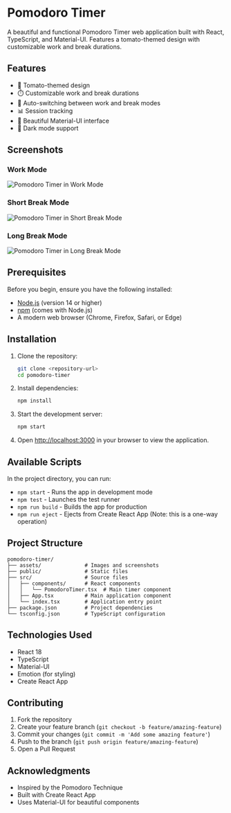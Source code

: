# Pomodoro Timer

A beautiful and functional Pomodoro Timer web application built with React, TypeScript, and Material-UI. Features a tomato-themed design with customizable work and break durations.

## Features

- 🍅 Tomato-themed design
- ⏱️ Customizable work and break durations
- 🔄 Auto-switching between work and break modes
- 📊 Session tracking
- 🎨 Beautiful Material-UI interface
- 🌙 Dark mode support

## Screenshots

### Work Mode
![Pomodoro Timer in Work Mode](./assets/work_time.png)

### Short Break Mode
![Pomodoro Timer in Short Break Mode](./assets/short_break.png)

### Long Break Mode
![Pomodoro Timer in Long Break Mode](./assets/long_break.png)

## Prerequisites

Before you begin, ensure you have the following installed:

- [Node.js](https://nodejs.org/) (version 14 or higher)
- [npm](https://www.npmjs.com/) (comes with Node.js)
- A modern web browser (Chrome, Firefox, Safari, or Edge)

## Installation

1. Clone the repository:
   ```bash
   git clone <repository-url>
   cd pomodoro-timer
   ```

2. Install dependencies:
   ```bash
   npm install
   ```

3. Start the development server:
   ```bash
   npm start
   ```

4. Open [http://localhost:3000](http://localhost:3000) in your browser to view the application.

## Available Scripts

In the project directory, you can run:

- `npm start` - Runs the app in development mode
- `npm test` - Launches the test runner
- `npm run build` - Builds the app for production
- `npm run eject` - Ejects from Create React App (Note: this is a one-way operation)

## Project Structure

```
pomodoro-timer/
├── assets/              # Images and screenshots
├── public/              # Static files
├── src/                 # Source files
│   ├── components/      # React components
│   │   └── PomodoroTimer.tsx  # Main timer component
│   ├── App.tsx          # Main application component
│   └── index.tsx        # Application entry point
├── package.json         # Project dependencies
└── tsconfig.json        # TypeScript configuration
```

## Technologies Used

- React 18
- TypeScript
- Material-UI
- Emotion (for styling)
- Create React App

## Contributing

1. Fork the repository
2. Create your feature branch (`git checkout -b feature/amazing-feature`)
3. Commit your changes (`git commit -m 'Add some amazing feature'`)
4. Push to the branch (`git push origin feature/amazing-feature`)
5. Open a Pull Request

## Acknowledgments

- Inspired by the Pomodoro Technique
- Built with Create React App
- Uses Material-UI for beautiful components
